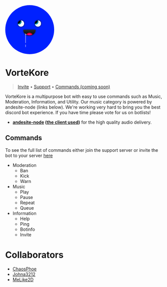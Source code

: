 <div style="align-items: center;">
	<img height="156px" style="border-radius:100%;" src="public/img/logo.png" alt="logo">
	<h1>VorteKore</h1>
	<blockquote> <a href="https://discordapp.com/api/oauth2/authorize?client_id=634766962378932224&scope=bot&permissions=8">Invite</a> &bullet; <a href="https://discordapp.com/invite/asjkfp8">Support</a> &bullet; <a href="#">Commands (coming soon)</a> </blockquote>
</div>

VorteKore is a multipurpose bot with easy to use commands such as Music, Moderation, Information, and Utility. Our music category is powered by andesite-node (links below). We're working very hard to bring you the best discord bot experience. If you have time please vote for us on botlists!

- **[andesite-node](https://github.com/natanbc/andesite-node) ([the client used](https://npmjs.com/discord.js-andesite))** for the high quality audio delivery.

## Commands

To see the full list of commands either join the support server or invite the bot to your server [here](https://discordapp.com/api/oauth2/authorize?client_id=634766962378932224&scope=bot&permissions=8)

- Moderation
	- Ban
	- Kick
	- Warn
- Music
	- Play 
	- Pause
	- Repeat
	- Queue
- Information
	-	Help
	- Ping
	- Botinfo
	- Invite

# Collaborators

- [ChaosPhoe](https://github.com/ChaosPhoe)
- [Johna3212](https://github.com/johna3212)
- [MeLike2D](https://github.com/MeLike2D)